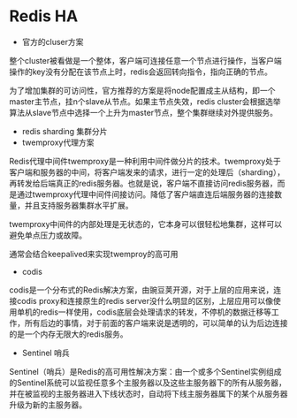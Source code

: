 # Redis  HA    

* 官方的cluser方案

整个cluster被看做是一个整体，客户端可连接任意一个节点进行操作，当客户端操作的key没有分配在该节点上时，redis会返回转向指令，指向正确的节点。

为了增加集群的可访问性，官方推荐的方案是将node配置成主从结构，即一个master主节点，挂n个slave从节点。如果主节点失效，redis cluster会根据选举算法从slave节点中选择一个上升为master节点，整个集群继续对外提供服务。

* redis sharding    集群分片
* twemproxy代理方案

Redis代理中间件twemproxy是一种利用中间件做分片的技术。twemproxy处于客户端和服务器的中间，将客户端发来的请求，进行一定的处理后（sharding），再转发给后端真正的redis服务器。也就是说，客户端不直接访问redis服务器，而是通过twemproxy代理中间件间接访问。降低了客户端直连后端服务器的连接数量，并且支持服务器集群水平扩展。

twemproxy中间件的内部处理是无状态的，它本身可以很轻松地集群，这样可以避免单点压力或故障。

通常会结合keepalived来实现twemproy的高可用

* codis

codis是一个分布式的Redis解决方案，由豌豆荚开源，对于上层的应用来说，连接codis proxy和连接原生的redis server没什么明显的区别，上层应用可以像使用单机的redis一样使用，codis底层会处理请求的转发，不停机的数据迁移等工作，所有后边的事情，对于前面的客户端来说是透明的，可以简单的认为后边连接的是一个内存无限大的redis服务。

* Sentinel 哨兵

Sentinel（哨兵）是Redis的高可用性解决方案：由一个或多个Sentinel实例组成的Sentinel系统可以监视任意多个主服务器以及这些主服务器下的所有从服务器，并在被监视的主服务器进入下线状态时，自动将下线主服务器属下的某个从服务器升级为新的主服务器。

